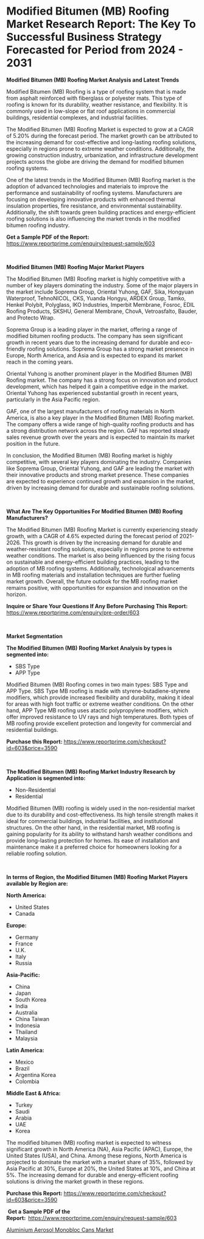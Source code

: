 <p><h1>Modified Bitumen (MB) Roofing Market Research Report: The Key To Successful Business Strategy Forecasted for Period from 2024 - 2031</h1></p><p><strong>Modified Bitumen (MB) Roofing Market Analysis and Latest Trends</strong></p>
<p><p>Modified Bitumen (MB) Roofing is a type of roofing system that is made from asphalt reinforced with fiberglass or polyester mats. This type of roofing is known for its durability, weather resistance, and flexibility. It is commonly used in low-slope or flat roof applications in commercial buildings, residential complexes, and industrial facilities.</p><p>The Modified Bitumen (MB) Roofing Market is expected to grow at a CAGR of 5.20% during the forecast period. The market growth can be attributed to the increasing demand for cost-effective and long-lasting roofing solutions, especially in regions prone to extreme weather conditions. Additionally, the growing construction industry, urbanization, and infrastructure development projects across the globe are driving the demand for modified bitumen roofing systems.</p><p>One of the latest trends in the Modified Bitumen (MB) Roofing market is the adoption of advanced technologies and materials to improve the performance and sustainability of roofing systems. Manufacturers are focusing on developing innovative products with enhanced thermal insulation properties, fire resistance, and environmental sustainability. Additionally, the shift towards green building practices and energy-efficient roofing solutions is also influencing the market trends in the modified bitumen roofing industry.</p></p>
<p><strong>Get a Sample PDF of the Report:&nbsp;</strong> <a href="https://www.reportprime.com/enquiry/request-sample/603">https://www.reportprime.com/enquiry/request-sample/603</a></p>
<p>&nbsp;</p>
<p><strong>Modified Bitumen (MB) Roofing Major Market Players</strong></p>
<p><p>The Modified Bitumen (MB) Roofing market is highly competitive with a number of key players dominating the industry. Some of the major players in the market include Soprema Group, Oriental Yuhong, GAF, Sika, Hongyuan Waterproof, TehnoNICOL, CKS, Yuanda Hongyu, ARDEX Group, Tamko, Henkel Polybit, Polyglass, IKO Industries, Imperbit Membrane, Fosroc, EDIL Roofing Products, SKSHU, General Membrane, ChovA, Vetroasfalto, Bauder, and Protecto Wrap.</p><p>Soprema Group is a leading player in the market, offering a range of modified bitumen roofing products. The company has seen significant growth in recent years due to the increasing demand for durable and eco-friendly roofing solutions. Soprema Group has a strong market presence in Europe, North America, and Asia and is expected to expand its market reach in the coming years.</p><p>Oriental Yuhong is another prominent player in the Modified Bitumen (MB) Roofing market. The company has a strong focus on innovation and product development, which has helped it gain a competitive edge in the market. Oriental Yuhong has experienced substantial growth in recent years, particularly in the Asia Pacific region.</p><p>GAF, one of the largest manufacturers of roofing materials in North America, is also a key player in the Modified Bitumen (MB) Roofing market. The company offers a wide range of high-quality roofing products and has a strong distribution network across the region. GAF has reported steady sales revenue growth over the years and is expected to maintain its market position in the future.</p><p>In conclusion, the Modified Bitumen (MB) Roofing market is highly competitive, with several key players dominating the industry. Companies like Soprema Group, Oriental Yuhong, and GAF are leading the market with their innovative products and strong market presence. These companies are expected to experience continued growth and expansion in the market, driven by increasing demand for durable and sustainable roofing solutions.</p></p>
<p>&nbsp;</p>
<p><strong>What Are The Key Opportunities For Modified Bitumen (MB) Roofing Manufacturers?</strong></p>
<p><p>The Modified Bitumen (MB) Roofing Market is currently experiencing steady growth, with a CAGR of 4.6% expected during the forecast period of 2021-2026. This growth is driven by the increasing demand for durable and weather-resistant roofing solutions, especially in regions prone to extreme weather conditions. The market is also being influenced by the rising focus on sustainable and energy-efficient building practices, leading to the adoption of MB roofing systems. Additionally, technological advancements in MB roofing materials and installation techniques are further fueling market growth. Overall, the future outlook for the MB roofing market remains positive, with opportunities for expansion and innovation on the horizon.</p></p>
<p><strong>Inquire or Share Your Questions If Any Before Purchasing This Report:</strong> <a href="https://www.reportprime.com/enquiry/pre-order/603">https://www.reportprime.com/enquiry/pre-order/603</a></p>
<p>&nbsp;</p>
<p><strong>Market Segmentation</strong></p>
<p><strong>The Modified Bitumen (MB) Roofing Market Analysis by types is segmented into:</strong></p>
<p><ul><li>SBS Type</li><li>APP Type</li></ul></p>
<p><p>Modified Bitumen (MB) Roofing comes in two main types: SBS Type and APP Type. SBS Type MB roofing is made with styrene-butadiene-styrene modifiers, which provide increased flexibility and durability, making it ideal for areas with high foot traffic or extreme weather conditions. On the other hand, APP Type MB roofing uses atactic polypropylene modifiers, which offer improved resistance to UV rays and high temperatures. Both types of MB roofing provide excellent protection and longevity for commercial and residential buildings.</p></p>
<p><strong>Purchase this Report:&nbsp;</strong><a href="https://www.reportprime.com/checkout?id=603&price=3590">https://www.reportprime.com/checkout?id=603&price=3590</a></p>
<p>&nbsp;</p>
<p><strong>The Modified Bitumen (MB) Roofing Market Industry Research by Application is segmented into:</strong></p>
<p><ul><li>Non-Residential</li><li>Residential</li></ul></p>
<p><p>Modified Bitumen (MB) roofing is widely used in the non-residential market due to its durability and cost-effectiveness. Its high tensile strength makes it ideal for commercial buildings, industrial facilities, and institutional structures. On the other hand, in the residential market, MB roofing is gaining popularity for its ability to withstand harsh weather conditions and provide long-lasting protection for homes. Its ease of installation and maintenance make it a preferred choice for homeowners looking for a reliable roofing solution.</p></p>
<p>&nbsp;</p>
<p><strong>In terms of Region, the Modified Bitumen (MB) Roofing Market Players available by Region are:</strong></p>
<p>
    <p> <strong> North America: </strong>
        <ul>
            <li>United States</li>
            <li>Canada</li>
        </ul>
        </p> 
    <p> <strong> Europe: </strong>
        <ul>
            <li>Germany</li>
            <li>France</li>
            <li>U.K.</li>
            <li>Italy</li>
            <li>Russia</li>
        </ul>
        </p> 
    <p> <strong> Asia-Pacific: </strong>
        <ul>
            <li>China</li>
            <li>Japan</li>
            <li>South Korea</li>
            <li>India</li>
            <li>Australia</li>
            <li>China Taiwan</li>
            <li>Indonesia</li>
            <li>Thailand</li>
            <li>Malaysia</li>
        </ul>
        </p> 
    <p> <strong> Latin America: </strong>
        <ul>
            <li>Mexico</li>
            <li>Brazil</li>
            <li>Argentina Korea</li>
            <li>Colombia</li>
        </ul>
        </p> 
    <p> <strong> Middle East & Africa: </strong>
        <ul>
            <li>Turkey</li>
            <li>Saudi</li>
            <li>Arabia</li>
            <li>UAE</li>
            <li>Korea</li>
        </ul>
    </p>
    </p>
<p><p>The modified bitumen (MB) roofing market is expected to witness significant growth in North America (NA), Asia Pacific (APAC), Europe, the United States (USA), and China. Among these regions, North America is projected to dominate the market with a market share of 35%, followed by Asia Pacific at 30%, Europe at 20%, the United States at 10%, and China at 5%. The increasing demand for durable and energy-efficient roofing solutions is driving the market growth in these regions.</p></p>
<p><strong>Purchase this Report: </strong><a href="https://www.reportprime.com/checkout?id=603&price=3590">https://www.reportprime.com/checkout?id=603&price=3590</a></p>
<p>&nbsp;<strong>Get a Sample PDF of the Report:&nbsp;&nbsp;</strong><a href="https://www.reportprime.com/enquiry/request-sample/603">https://www.reportprime.com/enquiry/request-sample/603</a></p>
<p><strong></strong></p>
<p><p><a href="https://bubble-tree-ea4.notion.site/Aluminium-Aerosol-Monobloc-Cans-Market-Size-Market-Trends-and-Growth-Outlook-forecasted-for-period-7ea06faee4c745ac8f2e8f8b3c04a419">Aluminium Aerosol Monobloc Cans Market</a></p></p>